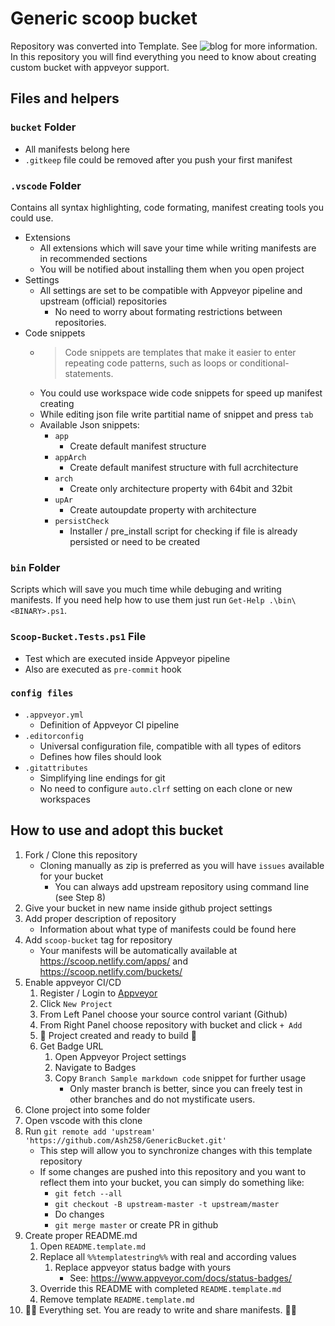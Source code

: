 # Generic scoop bucket

Repository was converted into Template. See ![blog](https://github.blog/2019-06-06-generate-new-repositories-with-repository-templates/?utm_campaign=1559837005&utm_medium=social&utm_source=twitter&utm_content=1559837005) for more information.
In this repository you will find everything you need to know about creating custom bucket with appveyor support.

## Files and helpers

### `bucket` Folder

- All manifests belong here
- `.gitkeep` file could be removed after you push your first manifest

### `.vscode` Folder

Contains all syntax highlighting, code formating, manifest creating tools you could use.

- Extensions
    - All extensions which will save your time while writing manifests are in recommended sections
    - You will be notified about installing them when you open project
- Settings
    - All settings are set to be compatible with Appveyor pipeline and upstream (official) repositories
        - No need to worry about formating restrictions between repositories.
- Code snippets
    - > Code snippets are templates that make it easier to enter repeating code patterns, such as loops or conditional-statements.
    - You could use workspace wide code snippets for speed up manifest creating
    - While editing json file write partitial name of snippet and press `tab`
    - Available Json snippets:
        - `app`
            - Create default manifest structure
        - `appArch`
            - Create default manifest structure with full acrchitecture
        - `arch`
            - Create only architecture property with 64bit and 32bit
        - `upAr`
            - Create autoupdate property with architecture
        - `persistCheck`
            - Installer / pre_install script for checking if file is already persisted or need to be created

### `bin` Folder

Scripts which will save you much time while debuging and writing manifests.
If you need help how to use them just run `Get-Help .\bin\<BINARY>.ps1`.

### `Scoop-Bucket.Tests.ps1` File

- Test which are executed inside Appveyor pipeline
- Also are executed as `pre-commit` hook

### `config files`

- `.appveyor.yml`
    - Definition of Appveyor CI pipeline
- `.editorconfig`
    - Universal configuration file, compatible with all types of editors
    - Defines how files should look
- `.gitattributes`
    - Simplifying line endings for git
    - No need to configure `auto.clrf` setting on each clone or new workspaces

## How to use and adopt this bucket

1. Fork / Clone this repository
    - Cloning manually as zip is preferred as you will have `issues` available for your bucket
        - You can always add upstream repository using command line (see Step 8)
1. Give your bucket in new name inside github project settings
1. Add proper description of repository
    - Information about what type of manifests could be found here
1. Add `scoop-bucket` tag for repository
    - Your manifests will be automatically available at <https://scoop.netlify.com/apps/> and <https://scoop.netlify.com/buckets/>
1. Enable appveyor CI/CD
    1. Register / Login to [Appveyor](https://ci.appveyor.com/login)
    1. Click `New Project`
    1. From Left Panel choose your source control variant (Github)
    1. From Right Panel choose repository with bucket and click `+ Add`
    1. 🎉 Project created and ready to build 🎉
    1. Get Badge URL
        1. Open Appveyor Project settings
        1. Navigate to Badges
        1. Copy `Branch Sample markdown code` snippet for further usage
            - Only master branch is better, since you can freely test in other branches and do not mystificate users.
1. Clone project into some folder
1. Open vscode with this clone
1. Run `git remote add 'upstream' 'https://github.com/Ash258/GenericBucket.git'`
    - This step will allow you to synchronize changes with this template repository
    - If some changes are pushed into this repository and you want to reflect them into your bucket, you can simply do something like:
        - `git fetch --all`
        - `git checkout -B upstream-master -t upstream/master`
        - Do changes
        - `git merge master` or create PR in github
1. Create proper README.md
    1. Open `README.template.md`
    1. Replace all `%%templatestring%%` with real and according values
        1. Replace appveyor status badge with yours
            - See: <https://www.appveyor.com/docs/status-badges/>
    1. Override this README with completed `README.template.md`
    1. Remove template `README.template.md`
1. 🎉🎉 Everything set. You are ready to write and share manifests. 🎉🎉
